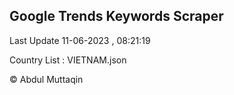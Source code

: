 

## Google Trends Keywords Scraper 
 
Last Update 11-06-2023 , 08:21:19

Country List :
VIETNAM.json



© Abdul Muttaqin 
